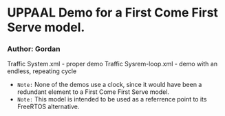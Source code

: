 # UPPAAL Demo for a First Come First Serve model. 
### Author: Gordan

Traffic System.xml - proper demo
Traffic Sysrem-loop.xml - demo with an endless, repeating cycle

- `Note:` None of the demos use a clock, since it would have been a redundant element to a First Come First Serve model.
- `Note:` This model is intended to be used as a referrence point to its FreeRTOS alternative.
